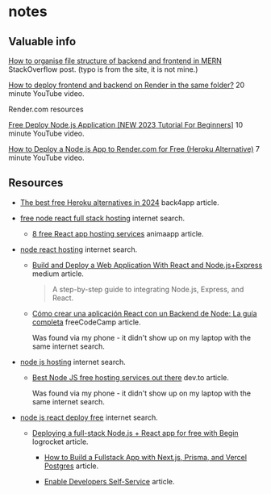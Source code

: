# notes

## Valuable info

[How to organise file structure of backend and frontend in MERN](https://stackoverflow.com/a/51128385) StackOverflow post. (typo is from the site, it is not mine.)

[How to deploy frontend and backend on Render in the same folder?](https://www.youtube.com/watch?v=poXp9uP8TfM) 20 minute YouTube video.

Render.com resources

[Free Deploy Node.js Application [NEW 2023 Tutorial For Beginners]](https://www.youtube.com/watch?v=3BliDUq5vPc) 10 minute YouTube video.

[How to Deploy a Node.js App to Render.com for Free (Heroku Alternative)](https://www.youtube.com/watch?v=bnCOyGaSe84) 7 minute YouTube video.

## Resources

- [The best free Heroku alternatives in 2024](https://blog.back4app.com/heroku-alternatives/) back4app article.

- [free node react full stack hosting](https://www.google.com/search?q=free+node+react+full+stack+hosting&oq=free+&gs_lcrp=EgZjaHJvbWUqBggBEEUYOzIGCAAQRRg5MgYIARBFGDsyBggCEEUYPDIGCAMQRRg8MgYIBBBFGEEyBggFEEUYQTIGCAYQRRg80gEINDYyMmowajGoAgCwAgA&sourceid=chrome&ie=UTF-8) internet search.

  - [8 free React app hosting services](https://www.animaapp.com/blog/industry/8-free-react-app-hosting-services/) animaapp article.

- [node react hosting](https://www.google.com/search?q=node+react+hosting&oq=node+re&gs_lcrp=EgZjaHJvbWUqBggAEEUYOzIGCAAQRRg7MgYIARBFGDkyBggCEEUYPDIGCAMQRRg8MgYIBBBFGDwyBggFEEUYQTIGCAYQRRhBMgYIBxBFGEHSAQgzNjIyajBqOagCALACAA&sourceid=chrome&ie=UTF-8) internet search.

  - [Build and Deploy a Web Application With React and Node.js+Express](https://medium.com/geekculture/build-and-deploy-a-web-application-with-react-and-node-js-express-bce2c3cfec32) medium article.

    > A step-by-step guide to integrating Node.js, Express, and React.

  - [Cómo crear una aplicación React con un Backend de Node: La guía completa](https://www.freecodecamp.org/espanol/news/como-crear-una-aplicacion-react-con-un-backend-de-node-la-guia-completa/) freeCodeCamp article.

    Was found via my phone - it didn't show up on my laptop with the same internet search.

- [node js hosting](https://www.google.com/search?q=node+js+hosting&sca_esv=41437dda0f3602d3&ei=lUe5ZZC2O_XcptQP2bGygA0&oq=node+js+h&gs_lp=Egxnd3Mtd2l6LXNlcnAiCW5vZGUganMgaCoCCAAyChAAGIAEGIoFGEMyBRAAGIAEMgUQABiABDIFEAAYgAQyBRAAGIAEMgUQABiABDIFEAAYgAQyBRAAGIAEMgUQABiABDIFEAAYgARIqbcPUN2ED1jtkQ9wAXgCkAEAmAGFAaAB7AOqAQMwLjS4AQPIAQD4AQHCAgQQABhHwgIKEAAYRxjWBBiwA-IDBBgAIEGIBgGQBgg&sclient=gws-wiz-serp) internet search.

  - [Best Node JS free hosting services out there](https://dev.to/zipy/best-node-js-free-hosting-services-out-there-29kc) dev.to article.

    Was found via my phone - it didn't show up on my laptop with the same internet search.

- [node js react deploy free](https://www.google.com/search?q=node+js+react+deploy+free&oq=node+js+&gs_lcrp=EgZjaHJvbWUqBggBEEUYOzIGCAAQRRg7MgYIARBFGDsyBggCEEUYOTIGCAMQRRg8MgYIBBBFGDwyBggFEEUYPTIGCAYQRRhBMgYIBxBFGEHSAQgzNDYxajBqOagCALACAA&sourceid=chrome&ie=UTF-8) internet search.

  - [Deploying a full-stack Node.js + React app for free with Begin](https://blog.logrocket.com/deploying-node-js-react-app-for-free-begin/) logrocket article.

    - [How to Build a Fullstack App with Next.js, Prisma, and Vercel Postgres](https://vercel.com/guides/nextjs-prisma-postgres) article.

    - [Enable Developers Self-Service](qovery.com) article.
